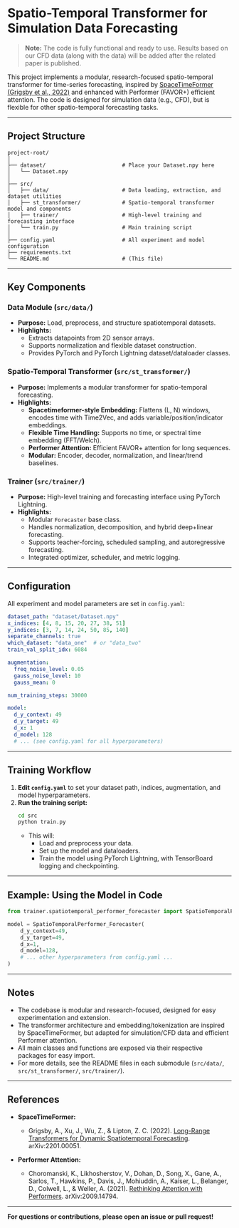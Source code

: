 # Spatio-Temporal Transformer for Simulation Data Forecasting

> **Note:** The code is fully functional and ready to use. Results based on our CFD data (along with the data) will be added after the related paper is published.

This project implements a modular, research-focused spatio-temporal transformer for time-series forecasting, inspired by [SpaceTimeFormer (Grigsby et al., 2022)](https://arxiv.org/abs/2201.00051) and enhanced with Performer (FAVOR+) efficient attention. The code is designed for simulation data (e.g., CFD), but is flexible for other spatio-temporal forecasting tasks.

---

## Project Structure

```
project-root/
│
├── dataset/                        # Place your Dataset.npy here
│   └── Dataset.npy
│
├── src/
│   ├── data/                       # Data loading, extraction, and dataset utilities
│   ├── st_transformer/             # Spatio-temporal transformer model and components
│   ├── trainer/                    # High-level training and forecasting interface
│   └── train.py                    # Main training script
│
├── config.yaml                     # All experiment and model configuration
├── requirements.txt
└── README.md                       # (This file)
```

---

## Key Components

### Data Module (`src/data/`)
- **Purpose:** Load, preprocess, and structure spatiotemporal datasets.
- **Highlights:**
  - Extracts datapoints from 2D sensor arrays.
  - Supports normalization and flexible dataset construction.
  - Provides PyTorch and PyTorch Lightning dataset/dataloader classes.

### Spatio-Temporal Transformer (`src/st_transformer/`)
- **Purpose:** Implements a modular transformer for spatio-temporal forecasting.
- **Highlights:**
  - **Spacetimeformer-style Embedding:** Flattens (L, N) windows, encodes time with Time2Vec, and adds variable/position/indicator embeddings.
  - **Flexible Time Handling:** Supports no time, or spectral time embedding (FFT/Welch).
  - **Performer Attention:** Efficient FAVOR+ attention for long sequences.
  - **Modular:** Encoder, decoder, normalization, and linear/trend baselines.

### Trainer (`src/trainer/`)
- **Purpose:** High-level training and forecasting interface using PyTorch Lightning.
- **Highlights:**
  - Modular `Forecaster` base class.
  - Handles normalization, decomposition, and hybrid deep+linear forecasting.
  - Supports teacher-forcing, scheduled sampling, and autoregressive forecasting.
  - Integrated optimizer, scheduler, and metric logging.

---

## Configuration

All experiment and model parameters are set in `config.yaml`:

```yaml
dataset_path: "dataset/Dataset.npy"
x_indices: [4, 8, 15, 20, 27, 38, 51]
y_indices: [3, 7, 14, 24, 50, 85, 140]
separate_channels: true
which_dataset: "data_one"  # or "data_two"
train_val_split_idx: 6084

augmentation:
  freq_noise_level: 0.05
  gauss_noise_level: 10
  gauss_mean: 0

num_training_steps: 30000

model:
  d_y_context: 49
  d_y_target: 49
  d_x: 1
  d_model: 128
  # ... (see config.yaml for all hyperparameters)
```

---

## Training Workflow

1. **Edit `config.yaml`** to set your dataset path, indices, augmentation, and model hyperparameters.
2. **Run the training script:**
   ```bash
   cd src
   python train.py
   ```
   - This will:
     - Load and preprocess your data.
     - Set up the model and dataloaders.
     - Train the model using PyTorch Lightning, with TensorBoard logging and checkpointing.

---

## Example: Using the Model in Code

```python
from trainer.spatiotemporal_performer_forecaster import SpatioTemporalPerformer_Forecaster

model = SpatioTemporalPerformer_Forecaster(
    d_y_context=49,
    d_y_target=49,
    d_x=1,
    d_model=128,
    # ... other hyperparameters from config.yaml ...
)
```

---

## Notes

- The codebase is modular and research-focused, designed for easy experimentation and extension.
- The transformer architecture and embedding/tokenization are inspired by SpaceTimeFormer, but adapted for simulation/CFD data and efficient Performer attention.
- All main classes and functions are exposed via their respective packages for easy import.
- For more details, see the README files in each submodule (`src/data/`, `src/st_transformer/`, `src/trainer/`).

---

## References

- **SpaceTimeFormer:**
  - Grigsby, A., Xu, J., Wu, Z., & Lipton, Z. C. (2022). [Long-Range Transformers for Dynamic Spatiotemporal Forecasting](https://arxiv.org/abs/2201.00051). arXiv:2201.00051.

- **Performer Attention:**
  - Choromanski, K., Likhosherstov, V., Dohan, D., Song, X., Gane, A., Sarlos, T., Hawkins, P., Davis, J., Mohiuddin, A., Kaiser, L., Belanger, D., Colwell, L., & Weller, A. (2021). [Rethinking Attention with Performers](https://arxiv.org/abs/2009.14794). arXiv:2009.14794.

---

**For questions or contributions, please open an issue or pull request!**